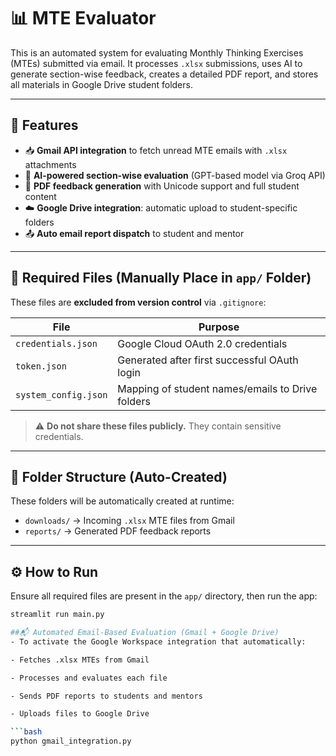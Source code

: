 # 📊 MTE Evaluator

This is an automated system for evaluating Monthly Thinking Exercises (MTEs) submitted via email. It processes `.xlsx` submissions, uses AI to generate section-wise feedback, creates a detailed PDF report, and stores all materials in Google Drive student folders.

---

## 🚀 Features

- 📥 **Gmail API integration** to fetch unread MTE emails with `.xlsx` attachments  
- 🤖 **AI-powered section-wise evaluation** (GPT-based model via Groq API)  
- 🧾 **PDF feedback generation** with Unicode support and full student content  
- ☁️ **Google Drive integration**: automatic upload to student-specific folders  
- 📤 **Auto email report dispatch** to student and mentor  

---

## 🔐 Required Files (Manually Place in `app/` Folder)

These files are **excluded from version control** via `.gitignore`:

| File                 | Purpose                                         |
|----------------------|-------------------------------------------------|
| `credentials.json`   | Google Cloud OAuth 2.0 credentials              |
| `token.json`         | Generated after first successful OAuth login    |
| `system_config.json` | Mapping of student names/emails to Drive folders|

> ⚠️ **Do not share these files publicly.** They contain sensitive credentials.

---

## 📁 Folder Structure (Auto-Created)

These folders will be automatically created at runtime:

- `downloads/` → Incoming `.xlsx` MTE files from Gmail  
- `reports/` → Generated PDF feedback reports  

---

## ⚙️ How to Run

Ensure all required files are present in the `app/` directory, then run the app:

```bash
streamlit run main.py

##📬 Automated Email-Based Evaluation (Gmail + Google Drive)
- To activate the Google Workspace integration that automatically:

- Fetches .xlsx MTEs from Gmail

- Processes and evaluates each file

- Sends PDF reports to students and mentors

- Uploads files to Google Drive

```bash
python gmail_integration.py
